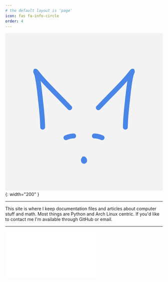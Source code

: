```yaml
---
# the default layout is 'page'
icon: fas fa-info-circle
order: 4
---
```


![](/assets/img/logo.png){: width="200" }

---

This site is where I keep documentation files and articles about computer stuff and math.  Most things are Python and Arch Linux centric.  If you'd like to contact me I'm available through GitHub or email.

---

<div class="video_container">
<iframe class="video" src="//www.youtube.com/embed/yCOY82UdFrw"
frameborder="0" allowfullscreen></iframe>
</div>
